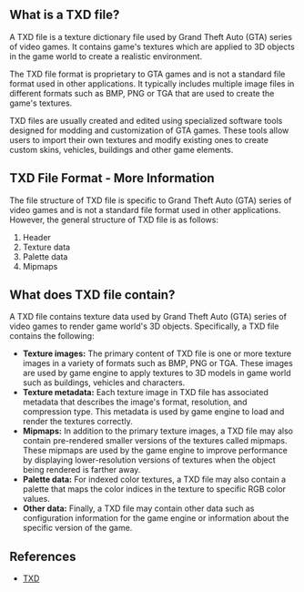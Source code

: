## What is a TXD file?

A TXD file is a texture dictionary file used by Grand Theft Auto (GTA) series of video games. It contains game's textures which are applied to 3D objects in the game world to create a realistic environment.

The TXD file format is proprietary to GTA games and is not a standard file format used in other applications. It typically includes multiple image files in different formats such as BMP, PNG or TGA that are used to create the game's textures.

TXD files are usually created and edited using specialized software tools designed for modding and customization of GTA games. These tools allow users to import their own textures and modify existing ones to create custom skins, vehicles, buildings and other game elements.

## TXD File Format - More Information

The file structure of TXD file is specific to Grand Theft Auto (GTA) series of video games and is not a standard file format used in other applications. However, the general structure of TXD file is as follows:

1. Header
2. Texture data
3. Palette data
4. Mipmaps

## What does TXD file contain?

A TXD file contains texture data used by Grand Theft Auto (GTA) series of video games to render game world's 3D objects. Specifically, a TXD file contains the following:

- **Texture images:** The primary content of TXD file is one or more texture images in a variety of formats such as BMP, PNG or TGA. These images are used by game engine to apply textures to 3D models in game world such as buildings, vehicles and characters.
- **Texture metadata:** Each texture image in TXD file has associated metadata that describes the image's format, resolution, and compression type. This metadata is used by game engine to load and render the textures correctly.
- **Mipmaps:** In addition to the primary texture images, a TXD file may also contain pre-rendered smaller versions of the textures called mipmaps. These mipmaps are used by the game engine to improve performance by displaying lower-resolution versions of textures when the object being rendered is farther away.
- **Palette data:** For indexed color textures, a TXD file may also contain a palette that maps the color indices in the texture to specific RGB color values.
- **Other data:** Finally, a TXD file may contain other data such as configuration information for the game engine or information about the specific version of the game.

## References
* [TXD](https://gta.fandom.com/wiki/TXD)

